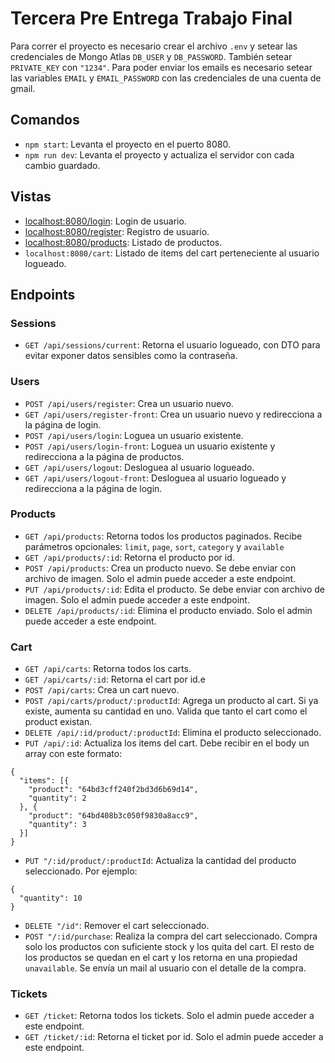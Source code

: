 # Tercera Pre Entrega Trabajo Final

Para correr el proyecto es necesario crear el archivo `.env` y setear las credenciales de Mongo Atlas `DB_USER` y `DB_PASSWORD`. También setear `PRIVATE_KEY` con `"1234"`.
Para poder enviar los emails es necesario setear las variables `EMAIL` y `EMAIL_PASSWORD` con las credenciales de una cuenta de gmail.

## Comandos

- `npm start`: Levanta el proyecto en el puerto 8080.
- `npm run dev`: Levanta el proyecto y actualiza el servidor con cada cambio guardado.

## Vistas

- [localhost:8080/login](http://localhost:8080/login): Login de usuario.
- [localhost:8080/register](http://localhost:8080/register): Registro de usuario.
- [localhost:8080/products](http://localhost:8080/products): Listado de productos.
- `localhost:8080/cart`: Listado de items del cart perteneciente al usuario logueado.

## Endpoints

### Sessions

- `GET /api/sessions/current`: Retorna el usuario logueado, con DTO para evitar exponer datos sensibles como la contraseña.

### Users

- `POST /api/users/register`: Crea un usuario nuevo.
- `GET /api/users/register-front`: Crea un usuario nuevo y redirecciona a la página de login.
- `POST /api/users/login`: Loguea un usuario existente.
- `POST /api/users/login-front`: Loguea un usuario existente y redirecciona a la página de productos.
- `GET /api/users/logout`: Desloguea al usuario logueado.
- `GET /api/users/logout-front`: Desloguea al usuario logueado y redirecciona a la página de login.

### Products

- `GET /api/products`: Retorna todos los productos paginados. Recibe parámetros opcionales: `limit`, `page`, `sort`, `category` y `available`
- `GET /api/products/:id`: Retorna el producto por id.
- `POST /api/products`: Crea un producto nuevo. Se debe enviar con archivo de imagen. Solo el admin puede acceder a este endpoint.
- `PUT /api/products/:id`: Edita el producto. Se debe enviar con archivo de imagen. Solo el admin puede acceder a este endpoint.
- `DELETE /api/products/:id`: Elimina el producto enviado. Solo el admin puede acceder a este endpoint.

### Cart

- `GET /api/carts`: Retorna todos los carts.
- `GET /api/carts/:id`: Retorna el cart por id.e
- `POST /api/carts`: Crea un cart nuevo.
- `POST /api/carts/product/:productId`: Agrega un producto al cart. Si ya existe, aumenta su cantidad en uno. Valida que tanto el cart como el product existan.
- `DELETE /api/:id/product/:productId`: Elimina el producto seleccionado.
- `PUT /api/:id`: Actualiza los items del cart. Debe recibir en el body un array con este formato:

```
{
  "items": [{
    "product": "64bd3cff240f2bd3d6b69d14",
    "quantity": 2
  }, {
    "product": "64bd408b3c050f9830a8acc9",
    "quantity": 3
  }]
}
```

- `PUT "/:id/product/:productId`: Actualiza la cantidad del producto seleccionado. Por ejemplo:

```
{
  "quantity": 10
}
```

- `DELETE "/id"`: Remover el cart seleccionado.
- `POST "/:id/purchase`: Realiza la compra del cart seleccionado. Compra solo los productos con suficiente stock y los quita del cart. El resto de los productos se quedan en el cart y los retorna en una propiedad `unavailable`. Se envía un mail al usuario con el detalle de la compra.

### Tickets

- `GET /ticket`: Retorna todos los tickets. Solo el admin puede acceder a este endpoint.
- `GET /ticket/:id`: Retorna el ticket por id. Solo el admin puede acceder a este endpoint.
